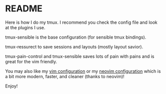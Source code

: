# README

Here is how I do my tmux.
I recommend you check the config file and look at the plugins I use.

tmux-sensible is the base configuration (for sensible tmux bindings).

tmux-ressurect to save sessions and layouts (mostly layout savior).

tmux-pain-control and tmux-sensible saves lots of pain with pains and
is great for the vim friendly.

You may also like my [vim configuration](https://github.com/optimizasean/.vim)
or my [neovim configuration](https://github.com/optimizasean/nvim) which is
a bit more modern, faster, and cleaner (thanks to neovim)!

Enjoy!
